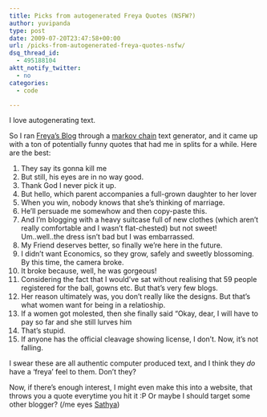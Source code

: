 ```yaml
---
title: Picks from autogenerated Freya Quotes (NSFW?)
author: yuvipanda
type: post
date: 2009-07-20T23:47:58+00:00
url: /picks-from-autogenerated-freya-quotes-nsfw/
dsq_thread_id:
  - 495188104
aktt_notify_twitter:
  - no
categories:
  - code

---
```

I love autogenerating text.

So I ran [Freya&#8217;s Blog][1] through a [markov chain][2] text generator, and it came up with a ton of potentially funny quotes that had me in splits for a while. Here are the best:

  1. They say its gonna kill me
  2. But still, his eyes are in no way good.
  3. Thank God I never pick it up.
  4. But hello, which parent accompanies a full-grown daughter to her lover
  5. When you win, nobody knows that she&#8217;s thinking of marriage.
  6. He&#8217;ll persuade me somewhow and then copy-paste this.
  7. And I&#8217;m blogging with a heavy suitcase full of new clothes (which aren&#8217;t really comfortable and I wasn&#8217;t flat-chested) but not sweet! Um..well..the dress isn&#8217;t bad but I was embarrassed.
  8. My Friend deserves better, so finally we&#8217;re here in the future.
  9. I didn&#8217;t want Economics, so they grow, safely and sweetly blossoming. By this time, the camera broke.
 10. It broke because, well, he was gorgeous!
 11. Considering the fact that I would&#8217;ve sat without realising that 59 people registered for the ball, gowns etc. But that&#8217;s very few blogs.
 12. Her reason ultimately was, you don&#8217;t really like the designs. But that&#8217;s what women want for being in a relatioship.
 13. If a women got molested, then she finally said &#8220;Okay, dear, I will have to pay so far and she still lurves him
 14. That&#8217;s stupid.
 15. If anyone has the official cleavage showing license, I don&#8217;t. Now, it&#8217;s not falling.

I swear these are all authentic computer produced text, and I think they _do_ have a &#8216;freya&#8217; feel to them. Don&#8217;t they?

Now, if there&#8217;s enough interest, I might even make this into a website, that throws you a quote everytime you hit it :P Or maybe I should target some other blogger? (/me eyes [Sathya][3])

 [1]: http://www.freya.in/
 [2]: http://en.wikipedia.org/wiki/Markov_chain
 [3]: http://sathyanarain.com